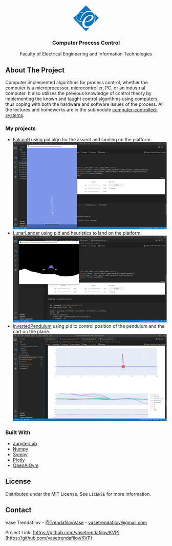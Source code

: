 <!-- PROJECT LOGO -->
<br />
<p align="center">
  <a href=https://feit.ukim.edu.mk/en/subject/computer-process-control>
    <img src="images/logo.png" alt="Logo" width="80" height="80">
  </a>

  <h3 align="center">Computer Process Control</h3>

  <p align="center">
    Faculty of Electrical Engineering and Information Technologies
  </p>
</p>

<!-- ABOUT THE PROJECT -->
## About The Project

Computer implemented algorithms for process control, whether the computer is a microprocessor, microcontroller, PC, or an industrial computer. It also utilizes the previous knowledge of control theory by implementing the known and taught control algorithms using computers, thus coping with both the hardware and software issues of the process. All the lectures and homeworks are in the submodule [computer-controlled-systems](https://gitlab.com/feeit-freecourseware/computer-controlled-systems).


### My projects

* [Falcon9](https://github.com/vasetrendafilov/KVP/blob/main/Falcon9.ipynb) using pid algo for the assent and landing on the platform.
![Falcon9 ](images/falcon9.png)
* [LunarLander](https://github.com/vasetrendafilov/KVP/blob/main/lunar_lander.ipynb) using pid and heuristics to land on the platform.
![Lunar Lander ](images/lunarlander.png)
* [InvertedPendulum](https://github.com/vasetrendafilov/KVP/blob/main/Inverted%20pendulum.ipynb) using pid to control position of the pendulum and the cart on the plane.
![Inverted Pendilum ](images/invertedpendilum.png)

### Built With

* [JupyterLab](https://jupyter.org/)
* [Numpy](https://numpy.org/)
* [Sympy](https://www.sympy.org/en/index.html)
* [Plotly](https://plotly.com/)
* [OpenAiGym](http://gym.openai.com/) 

<!-- LICENSE -->
## License

Distributed under the MIT License. See `LICENSE` for more information.

<!-- CONTACT -->
## Contact

Vase Trendafilov - [@TrendafilovVase](https://twitter.com/TrendafilovVase) - vasetrendafilov@gmail.com

Project Link: [https://github.com/vasetrendafilov/KVP](https://github.com/vasetrendafilov/KVP)

